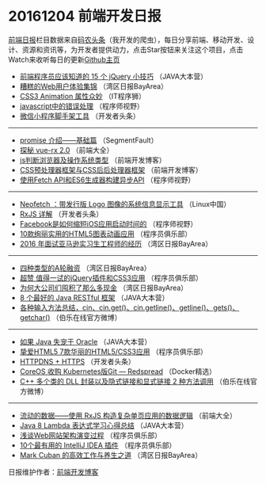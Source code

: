 # 20161204 前端开发日报

[前端日报](http://caibaojian.com/c/news)栏目数据来自[码农头条](http://hao.caibaojian.com/)（我开发的爬虫），每日分享前端、移动开发、设计、资源和资讯等，为开发者提供动力，点击Star按钮来关注这个项目，点击Watch来收听每日的更新[Github主页](https://github.com/kujian/frontendDaily)
* [前端程序员应该知道的 15 个 jQuery 小技巧](http://hao.caibaojian.com/16782.html) （JAVA大本营）
* [糟糕的Web用户体验集锦](http://hao.caibaojian.com/16732.html) （湾区日报BayArea）
* [CSS3 Animation 属性众妙](http://hao.caibaojian.com/16752.html) （IT程序狮）
* [javascript中的错误处理](http://hao.caibaojian.com/16768.html) （程序师视野）
* [微信小程序脚手架工具](http://hao.caibaojian.com/16793.html) （开发者头条）

***
* [promise 介绍——基础篇](http://hao.caibaojian.com/16762.html) （SegmentFault）
* [探秘 vue-rx 2.0](http://hao.caibaojian.com/16744.html) （前端大全）
* [js判断浏览器及操作系统类型](http://hao.caibaojian.com/16754.html) （前端开发博客）
* [CSS预处理器框架与CSS后后处理器框架](http://hao.caibaojian.com/16753.html) （前端开发博客）
* [使用Fetch API和ES6生成器构建异步API](http://hao.caibaojian.com/16767.html) （程序师视野）

***
* [Neofetch ：带发行版 Logo 图像的系统信息显示工具](http://hao.caibaojian.com/16741.html) （Linux中国）
* [RxJS 详解](http://hao.caibaojian.com/16796.html) （开发者头条）
* [Facebook是如何缩短iOS应用启动时间的](http://hao.caibaojian.com/16769.html) （程序师视野）
* [10款绚丽实用的HTML5图表动画应用](http://hao.caibaojian.com/16786.html) （程序员俱乐部）
* [2016 年面试亚马逊实习生工程师的经历](http://hao.caibaojian.com/16734.html) （湾区日报BayArea）

***
* [四种类型的A轮融资](http://hao.caibaojian.com/16733.html) （湾区日报BayArea）
* [超赞 值得一试的jQuery插件和CSS3应用](http://hao.caibaojian.com/16784.html) （程序员俱乐部）
* [为何大公司们囤积了那么多现金](http://hao.caibaojian.com/16736.html) （湾区日报BayArea）
* [8 个最好的 Java RESTful 框架](http://hao.caibaojian.com/16783.html) （JAVA大本营）
* [各种输入方法总结，cin、cin.get()、cin.getline()、getline()、gets()、getchar()](http://hao.caibaojian.com/16717.html) （伯乐在线官方微博）

***
* [如果 Java 失宠于 Oracle](http://hao.caibaojian.com/16779.html) （JAVA大本营）
* [挚爱HTML5 7款华丽的HTML5/CSS3应用](http://hao.caibaojian.com/16788.html) （程序员俱乐部）
* [HTTPDNS + HTTPS](http://hao.caibaojian.com/16843.html) （开发者头条）
* [CoreOS 收购 Kubernetes版Git &#8212; Redspread](http://hao.caibaojian.com/16778.html) （Docker精选）
* [C++ 多个类的 DLL 封装以及隐式链接和显式链接 2 种方法调用](http://hao.caibaojian.com/16815.html) （伯乐在线官方微博）

***
* [流动的数据——使用 RxJS 构造复杂单页应用的数据逻辑](http://hao.caibaojian.com/16856.html) （前端大全）
* [Java 8 Lambda 表达式学习心得总结](http://hao.caibaojian.com/16780.html) （JAVA大本营）
* [浅谈Web网站架构演变过程](http://hao.caibaojian.com/16789.html) （程序员俱乐部）
* [10个最有用的 IntelliJ IDEA 插件](http://hao.caibaojian.com/16785.html) （程序员俱乐部）
* [Mark Cuban 的高效工作与养生之道](http://hao.caibaojian.com/16737.html) （湾区日报BayArea）

日报维护作者：[前端开发博客](http://caibaojian.com/) 